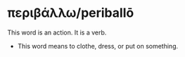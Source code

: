 # περιβάλλω/periballō
This word is an action. It is a verb.

* This word means to clothe, dress, or put on something. 
